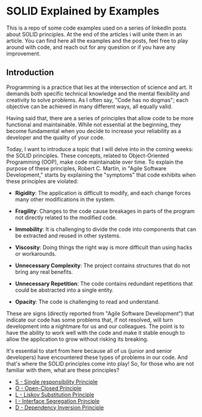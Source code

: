 # SOLID Explained by Examples
This is a repo of some code examples used on a series of linkedIn posts about SOLID principles. At the end of the articles i will unite them in an article. You can find here all the examples and the posts, feel free to  play around with code, and reach out for any question or if you have any improvement.

## Introduction

Programming is a practice that lies at the intersection of science and art. It demands both specific technical knowledge and the mental flexibility and creativity to solve problems. As I often say, "Code has no dogmas"; each objective can be achieved in many different ways, all equally valid.

Having said that, there are a series of principles that allow code to be more functional and maintainable. While not essential at the beginning, they become fundamental when you decide to increase your reliability as a developer and the quality of your code.

Today, I want to introduce a topic that I will delve into in the coming weeks: the SOLID principles. These concepts, related to Object-Oriented Programming (OOP), make code maintainable over time. To explain the purpose of these principles, Robert C. Martin, in "Agile Software Development," starts by explaining the "symptoms" that code exhibits when these principles are violated:

- **Rigidity**: The application is difficult to modify, and each change forces many other modifications in the system.

- **Fragility**: Changes to the code cause breakages in parts of the program not directly related to the modified code.

- **Immobility**: It is challenging to divide the code into components that can be extracted and reused in other systems.

- **Viscosity**: Doing things the right way is more difficult than using hacks or workarounds.

- **Unnecessary Complexity**: The project contains structures that do not bring any real benefits.

- **Unnecessary Repetition**: The code contains redundant repetitions that could be abstracted into a single entity.

- **Opacity**: The code is challenging to read and understand.

These are signs (directly reported from "Agile Software Development") that indicate our code has some problems that, if not resolved, will turn development into a nightmare for us and our colleagues. The point is to have the ability to work well with the code and make it stable enough to allow the application to grow without risking its breaking.

It's essential to start from here because all of us (junior and senior developers) have encountered these types of problems in our code. And that's where the SOLID principles come into play! So, for those who are not familiar with them, what are these principles?


- [S - Single responsibility Principle](./SRP/README.md)
- [O - Open-Closed Principle](./OCP/README.md)
- [L - Liskov Substitution Principle](./LSP/README.md)
- [I - Interface Segregation Principle]()
- [D - Dependency Inversion Principle]()
